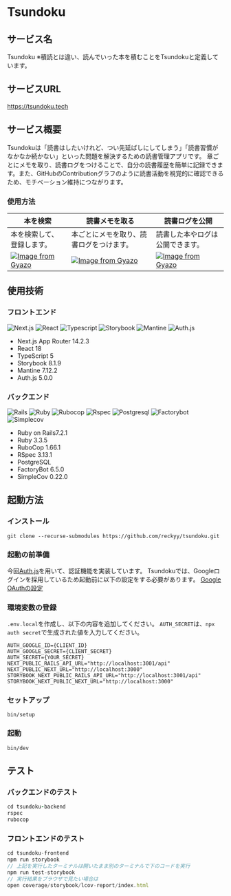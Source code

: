 # Tsundoku

## サービス名

Tsundoku
※積読とは違い、読んでいった本を積むことをTsundokuと定義しています。

## サービスURL

https://tsundoku.tech

## サービス概要
Tsundokuは「読書はしたいけれど、つい先延ばしにしてしまう」「読書習慣がなかなか続かない」といった問題を解決するための読書管理アプリです。
章ごとにメモを取り、読書ログをつけることで、自分の読書履歴を簡単に記録できます。また、GitHubのContributionグラフのように読書活動を視覚的に確認できるため、モチベーション維持につながります。


### 使用方法
| 本を検索 | 読書メモを取る | 読書ログを公開 |
| ---- | ---- |  ---- |
| 本を検索して、登録します。 | 本ごとにメモを取り、読書ログをつけます。 | 読書した本やログは公開できます。 |
| [![Image from Gyazo](https://i.gyazo.com/1a17a29e784994d7703c24620eca2d54.gif)](https://gyazo.com/1a17a29e784994d7703c24620eca2d54)| [![Image from Gyazo](https://i.gyazo.com/238d80b466672ff5a87e0cbae4f5a7a6.gif)](https://gyazo.com/238d80b466672ff5a87e0cbae4f5a7a6)| [![Image from Gyazo](https://i.gyazo.com/3c0ed8f17b3d992d5cfb00bd780dcd9a.jpg)](https://gyazo.com/3c0ed8f17b3d992d5cfb00bd780dcd9a) |



## 使用技術

### フロントエンド

![Next.js](https://img.shields.io/badge/Next.js-696969.svg?logo=nextdotjs)
![React](https://img.shields.io/badge/React-696969.svg?logo=react)
![Typescript](https://img.shields.io/badge/Typescript-696969.svg?logo=typescript)
![Storybook](https://img.shields.io/badge/Storybook-696969.svg?logo=storybook)
![Mantine](https://img.shields.io/badge/Mantine-696969.svg?logo=mantine)
![Auth.js](https://img.shields.io/badge/Auth.js-696969.svg?logo=)

- Next.js App Router 14.2.3
- React 18
- TypeScript 5
- Storybook 8.1.9
- Mantine 7.12.2
- Auth.js 5.0.0

### バックエンド

![Rails](https://img.shields.io/badge/RubyonRails-696969.svg?logo=rubyonrails)
![Ruby](https://img.shields.io/badge/Ruby-3.3.1-696969.svg?logo=ruby)
![Rubocop](https://img.shields.io/badge/Rubocop-1.64.0-696969.svg?logo=rubocop)
![Rspec](https://img.shields.io/badge/Rspec-3.13.0-696969.svg?logo=rspec)
![Postgresql](https://img.shields.io/badge/Postgresql-1.5.6-696969.svg?logo=postgresql)
![Factorybot](https://img.shields.io/badge/Factorybot-6.4.6-696969.svg?logo=)
![Simplecov](https://img.shields.io/badge/Simplecov-0.22.0-696969.svg?logo=)

- Ruby on Rails7.2.1
- Ruby 3.3.5
- RuboCop 1.66.1
- RSpec 3.13.1
- PostgreSQL
- FactoryBot 6.5.0
- SimpleCov 0.22.0

## 起動方法

### インストール

`git clone --recurse-submodules https://github.com/reckyy/tsundoku.git`

### 起動の前準備

今回[Auth.js](https://authjs.dev/)を用いて、認証機能を実装しています。
Tsundokuでは、Googleログインを採用しているため起動前に以下の設定をする必要があります。
[Google OAuthの設定](https://github.com/reckyy/tsundoku/wiki/Google-OAuth%E3%81%AE%E8%A8%AD%E5%AE%9A)

### 環境変数の登録

`.env.local`を作成し、以下の内容を追加してください。
`AUTH_SECRET`は、`npx auth secret`で生成された値を入力してください。

```
AUTH_GOOGLE_ID={CLIENT_ID}
AUTH_GOOGLE_SECRET={CLIENT_SECRET}
AUTH_SECRET={YOUR_SECRET}
NEXT_PUBLIC_RAILS_API_URL="http://localhost:3001/api"
NEXT_PUBLIC_NEXT_URL="http://localhost:3000"
STORYBOOK_NEXT_PUBLIC_RAILS_API_URL="http://localhost:3001/api"
STORYBOOK_NEXT_PUBLIC_NEXT_URL="http://localhost:3000"
```

### セットアップ

`bin/setup`

### 起動

`bin/dev`

## テスト

### バックエンドのテスト

```ruby
cd tsundoku-backend
rspec
rubocop
```

### フロントエンドのテスト

```typescript
cd tsundoku-frontend
npm run storybook
// 上記を実行したターミナルは開いたまま別のターミナルで下のコードを実行
npm run test-storybook
// 実行結果をブラウザで見たい場合は
open coverage/storybook/lcov-report/index.html
```
